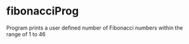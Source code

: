 # fibonacciProg
Program prints a user defined number of Fibonacci numbers within the range of 1 to 46 
